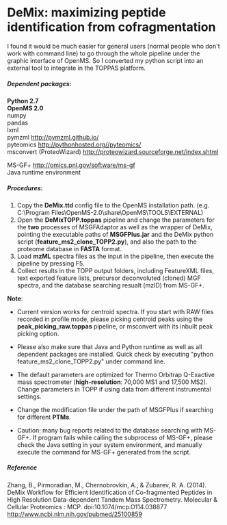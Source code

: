 DeMix: maximizing peptide identification from cofragmentation
=====


I found it would be much easier for general users (normal people who don't work with command line) to go through the whole pipeline under the graphic interface of OpenMS. So I converted my python script into an external tool to integrate in the TOPPAS platform.


##### Dependent packages:  

__Python 2.7__  
__OpenMS 2.0__   
numpy  
pandas  
lxml  
pymzml http://pymzml.github.io/  
pyteomics http://pythonhosted.org//pyteomics/  
msconvert (ProteoWizard) http://proteowizard.sourceforge.net/index.shtml  


MS-GF+ http://omics.pnl.gov/software/ms-gf  
Java runtime environment  


##### Procedures:

1. Copy the __DeMix.ttd__ config file to the OpenMS installation path. (e.g. C:\Program Files\OpenMS-2.0\share\OpenMS\TOOLS\EXTERNAL)   
2. Open the __DeMixTOPP.toppas__ pipeline and change the parameters for the __two__ processes of MSGFAdaptor as well as the wrapper of DeMix, pointing the executable paths of __MSGFPlus.jar__ and the DeMix python script (__feature_ms2_clone_TOPP2.py__), and also the path to the proteome database in __FASTA__ format.  
3. Load __mzML__ spectra files as the input in the pipeline, then execute the pipeline by pressing F5.  
4. Collect results in the TOPP output folders, including FeatureXML files, text exported feature lists, precursor deconvoluted (cloned) MGF spectra, and the database searching resualt (mzID) from MS-GF+.

__Note__:
* Current version works for centroid spectra. If you start with RAW files recorded in profile mode, please picking centroid peaks using the __peak_picking_raw.toppas__ pipeline, or msconvert with its inbuilt peak picking option.


* Please also make sure that Java and Python runtime as well as all dependent packages are installed. Quick check by executing "python feature_ms2_clone_TOPP2.py" under command line.   
* The default parameters are optimized for Thermo Orbitrap Q-Exactive mass spectrometer (__high-resolution__: 70,000 MS1 and 17,500 MS2). Change parameters in TOPP if using data from different instrumental settings.   
* Change the modification file under the path of MSGFPlus if searching for different __PTMs__.  
 * Caution: many bug reports related to the database searching with MS-GF+. If program fails while calling the subprocess of MS-GF+, please check the Java setting in your system environment, and manually execute the command for MS-GF+ generated from the script.


##### Reference
Zhang, B., Pirmoradian, M., Chernobrovkin, A., & Zubarev, R. A. (2014). DeMix Workflow for Efficient Identification of Co-fragmented Peptides in High Resolution Data-dependent Tandem Mass Spectrometry. Molecular & Cellular Proteomics : MCP. doi:10.1074/mcp.O114.038877
http://www.ncbi.nlm.nih.gov/pubmed/25100859
